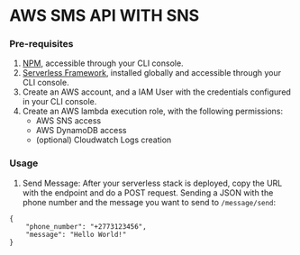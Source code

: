 # AWS SMS API WITH SNS

### Pre-requisites

1. [NPM](https://docs.npmjs.com/cli/install), accessible through your CLI console.
2. [Serverless Framework](https://serverless.com/framework/docs/providers/aws/guide/installation/), installed globally and accessible through your CLI console.
3. Create an AWS account, and a IAM User with the credentials configured in your CLI console.
4. Create an AWS lambda execution role, with the following permissions:
    * AWS SNS access
    * AWS DynamoDB access
    * (optional) Cloudwatch Logs creation

### Usage

1. Send Message:
After your serverless stack is deployed, copy the URL with the endpoint and do a POST request. Sending a JSON with the phone number and the message you want to send to `/message/send`:

```
{
    "phone_number": "+2773123456",
    "message": "Hello World!"
}
```
